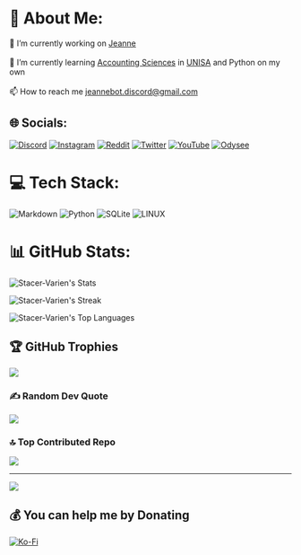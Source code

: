 # 💫 About Me:
🔭 I’m currently working on [Jeanne](https://github.com/Stacer-Varien/Jeanne-Bot)<br><br>🌱 I’m currently learning [Accounting Sciences](https://www.unisa.ac.za/sites/corporate/default/Apply-for-admission/Undergraduate-qualifications/Qualifications/All-qualifications/Diploma-in-Accounting-Sciences-(98200)) in [UNISA](https://www.unisa.ac.za/sites/corporate/default) and Python on my own<br><br>📫 How to reach me jeannebot.discord@gmail.com


## 🌐 Socials:
[![Discord](https://img.shields.io/badge/Discord-%237289DA.svg?logo=discord&logoColor=white)](https://discord.gg/Vfa796yvNq) [![Instagram](https://img.shields.io/badge/Instagram-%23E4405F.svg?logo=Instagram&logoColor=white)](https://instagram.com/whitephoenixmusic1936) [![Reddit](https://img.shields.io/badge/Reddit-%23FF4500.svg?logo=Reddit&logoColor=white)](https://reddit.com/user/Varien_1936) [![Twitter](https://img.shields.io/badge/Twitter-%231DA1F2.svg?logo=Twitter&logoColor=white)](https://twitter.com/W_PhoenixMusic) [![YouTube](https://img.shields.io/badge/YouTube-%23FF0000.svg?logo=YouTube&logoColor=white)](https://www.youtube.com/@WhitePhoenixMusic) [![Odysee](https://img.shields.io/badge/Odysee-%23000000.svg?logo=Odysee&logoColor=orange)](https://odysee.com/@WhitePhoenixMusic:3) 

# 💻 Tech Stack:
![Markdown](https://img.shields.io/badge/markdown-%23000000.svg?style=for-the-badge&logo=markdown&logoColor=white) ![Python](https://img.shields.io/badge/python-3670A0?style=for-the-badge&logo=python&logoColor=ffdd54) ![SQLite](https://img.shields.io/badge/sqlite-%2307405e.svg?style=for-the-badge&logo=sqlite&logoColor=white) ![LINUX](https://img.shields.io/badge/Linux-FCC624?style=for-the-badge&logo=linux&logoColor=black)
# 📊 GitHub Stats:
![Stacer-Varien's Stats](https://github-readme-stats.vercel.app/api?username=Stacer-Varien&theme=vue-dark&show_icons=true&hide_border=true&count_private=true)

![Stacer-Varien's Streak](https://github-readme-streak-stats.herokuapp.com/?user=Stacer-Varien&theme=vue-dark&hide_border=true)

![Stacer-Varien's Top Languages](https://github-readme-stats.vercel.app/api/top-langs/?username=Stacer-Varien&theme=vue-dark&show_icons=true&hide_border=true&layout=compact)

## 🏆 GitHub Trophies
![](https://github-profile-trophy.vercel.app/?username=Stacer-Varien&theme=radical&no-frame=true&no-bg=false&margin-w=4)


### ✍️ Random Dev Quote
![](https://quotes-github-readme.vercel.app/api?type=horizontal&theme=tokyonight)

### 🔝 Top Contributed Repo
![](https://github-contributor-stats.vercel.app/api?username=Stacer-Varien&limit=5&theme=dark&combine_all_yearly_contributions=true)

---
[![](https://visitcount.itsvg.in/api?id=Stacer-Varien&icon=1&color=0)](https://visitcount.itsvg.in)

  ## 💰 You can help me by Donating
  [![Ko-Fi](https://img.shields.io/badge/Ko--fi-F16061?style=for-the-badge&logo=ko-fi&logoColor=white)](https://ko-fi.com/varien1936) 

  
<!-- Proudly created with GPRM ( https://gprm.itsvg.in ) -->
